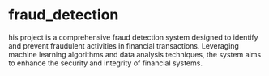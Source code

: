 # fraud_detection
his project is a comprehensive fraud detection system designed to identify and prevent fraudulent activities in financial transactions. Leveraging machine learning algorithms and data analysis techniques, the system aims to enhance the security and integrity of financial systems.

